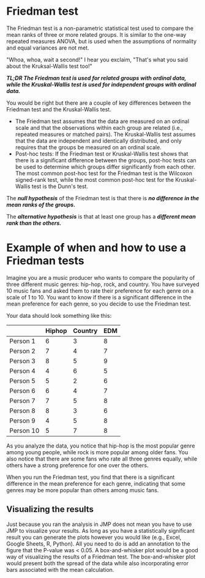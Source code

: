 # Friedman test

The Friedman test is a non-parametric statistical test used to compare the mean ranks of three or more related groups.
It is similar to the one-way repeated measures ANOVA, but is used when the assumptions of normality and equal variances are not met.

"Whoa, whoa, wait a second!" I hear you exclaim, "That's what you said about the Kruksal-Wallis test too!"

***TL;DR The Friedman test is used for related groups with ordinal data, while the Kruskal-Wallis test is used for independent groups with ordinal data.***

You would be right but there are a couple of key differences between the Friedman test and the Kruskal-Wallis test.
- The Friedman test assumes that the data are measured on an ordinal scale and that the observations within each group are related (i.e., repeated measures or matched pairs). The Kruskal-Wallis test assumes that the data are independent and identically distributed, and only requires that the groups be measured on an ordinal scale.
- Post-hoc tests: If the Friedman test or Kruskal-Wallis test shows that there is a significant difference between the groups, post-hoc tests can be used to determine which groups differ significantly from each other. The most common post-hoc test for the Friedman test is the Wilcoxon signed-rank test, while the most common post-hoc test for the Kruskal-Wallis test is the Dunn's test.

The ***null hypothesis*** of the Friedman test is that there is ***no difference in the mean ranks of the groups.***

The ***alternative hypothesis*** is that at least one group has a ***different mean rank than the others.***

# Example of when and how to use a Friedman tests

Imagine you are a music producer who wants to compare the popularity of three different music genres: hip-hop, rock, and country.
You have surveyed 10 music fans and asked them to rate their preference for each genre on a scale of 1 to 10.
You want to know if there is a significant difference in the mean preference for each genre, so you decide to use the Friedman test.

Your data should look something like this:

|           | Hiphop | Country | EDM |
|-----------|--------|---------|-----|
| Person 1  | 6      | 3       | 8   |
| Person 2  | 7      | 4       | 7   |
| Person 3  | 8      | 5       | 9   |
| Person 4  | 4      | 6       | 5   |
| Person 5  | 5      | 2       | 6   |
| Person 6  | 6      | 4       | 7   |
| Person 7  | 7      | 5       | 8   |
| Person 8  | 8      | 3       | 6   |
| Person 9  | 4      | 5       | 8   |
| Person 10 | 5      | 7       | 8   |

As you analyze the data, you notice that hip-hop is the most popular genre among young people, while rock is more popular among older fans.
You also notice that there are some fans who rate all three genres equally, while others have a strong preference for one over the others.

When you run the Friedman test, you find that there is a significant difference in the mean preference for each genre, indicating that some genres may be more popular than others among music fans.

## Visualizing the results

Just because you ran the analysis in JMP does not mean you have to use JMP to visualize your results.
As long as you have a statistically significant result you can generate the plots however you would like (e.g., Excel, Google Sheets, R, Python).
All you need to do is add an annotation to the figure that the P-value was < 0.05.
A box-and-whisker plot would be a good way of visualizing the results of a Friedman test.
The box-and-whisker plot would present both the spread of the data while also incorporating error bars associated with the mean calculation.
